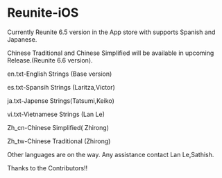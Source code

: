 # Reunite-iOS
Currently Reunite 6.5 version in the App store with supports Spanish and Japanese.

Chinese Traditional and Chinese Simplified will be available in upcoming Release.(Reunite 6.6 version).

en.txt-English Strings (Base version)

es.txt-Spansih Strings (Laritza,Victor)

ja.txt-Japense Strings(Tatsumi,Keiko)

vi.txt-Vietnamese Strings (Lan Le)

Zh_cn-Chinese Simplified( Zhirong)

Zh_tw-Chinese Traditional (Zhirong)

Other languages are on the way.  Any assistance contact Lan Le,Sathish.

Thanks to the Contributors!!

